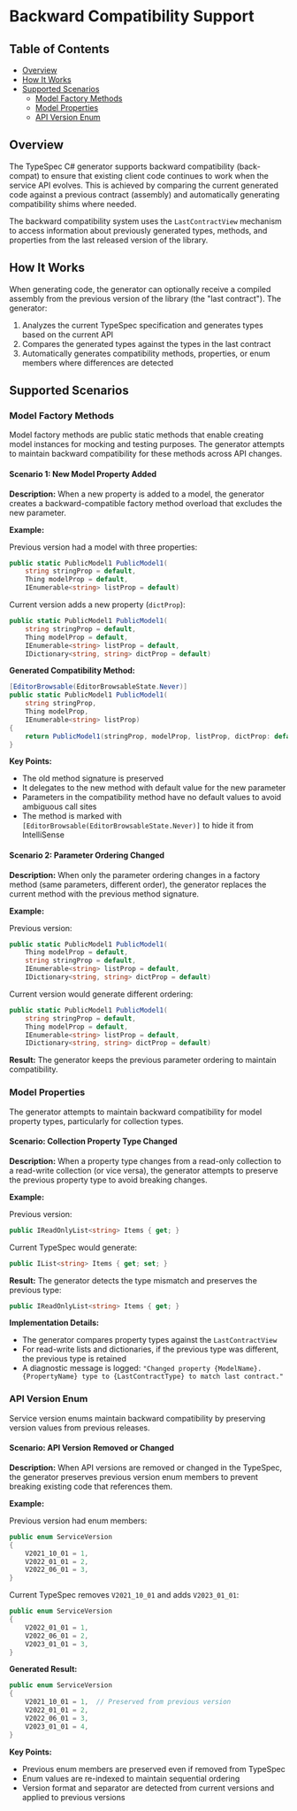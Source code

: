 # Backward Compatibility Support

## Table of Contents

- [Overview](#overview)
- [How It Works](#how-it-works)
- [Supported Scenarios](#supported-scenarios)
  - [Model Factory Methods](#model-factory-methods)
  - [Model Properties](#model-properties)
  - [API Version Enum](#api-version-enum)

## Overview

The TypeSpec C# generator supports backward compatibility (back-compat) to ensure that existing client code continues to work when the service API evolves. This is achieved by comparing the current generated code against a previous contract (assembly) and automatically generating compatibility shims where needed.

The backward compatibility system uses the `LastContractView` mechanism to access information about previously generated types, methods, and properties from the last released version of the library.

## How It Works

When generating code, the generator can optionally receive a compiled assembly from the previous version of the library (the "last contract"). The generator:

1. Analyzes the current TypeSpec specification and generates types based on the current API
2. Compares the generated types against the types in the last contract
3. Automatically generates compatibility methods, properties, or enum members where differences are detected

## Supported Scenarios

### Model Factory Methods

Model factory methods are public static methods that enable creating model instances for mocking and testing purposes. The generator attempts to maintain backward compatibility for these methods across API changes.

#### Scenario 1: New Model Property Added

**Description:** When a new property is added to a model, the generator creates a backward-compatible factory method overload that excludes the new parameter.

**Example:**

Previous version had a model with three properties:

```csharp
public static PublicModel1 PublicModel1(
    string stringProp = default,
    Thing modelProp = default,
    IEnumerable<string> listProp = default)
```

Current version adds a new property (`dictProp`):

```csharp
public static PublicModel1 PublicModel1(
    string stringProp = default,
    Thing modelProp = default,
    IEnumerable<string> listProp = default,
    IDictionary<string, string> dictProp = default)
```

**Generated Compatibility Method:**

```csharp
[EditorBrowsable(EditorBrowsableState.Never)]
public static PublicModel1 PublicModel1(
    string stringProp,
    Thing modelProp,
    IEnumerable<string> listProp)
{
    return PublicModel1(stringProp, modelProp, listProp, dictProp: default);
}
```

**Key Points:**

- The old method signature is preserved
- It delegates to the new method with default value for the new parameter
- Parameters in the compatibility method have no default values to avoid ambiguous call sites
- The method is marked with `[EditorBrowsable(EditorBrowsableState.Never)]` to hide it from IntelliSense

#### Scenario 2: Parameter Ordering Changed

**Description:** When only the parameter ordering changes in a factory method (same parameters, different order), the generator replaces the current method with the previous method signature.

**Example:**

Previous version:

```csharp
public static PublicModel1 PublicModel1(
    Thing modelProp = default,
    string stringProp = default,
    IEnumerable<string> listProp = default,
    IDictionary<string, string> dictProp = default)
```

Current version would generate different ordering:

```csharp
public static PublicModel1 PublicModel1(
    string stringProp = default,
    Thing modelProp = default,
    IEnumerable<string> listProp = default,
    IDictionary<string, string> dictProp = default)
```

**Result:** The generator keeps the previous parameter ordering to maintain compatibility.

### Model Properties

The generator attempts to maintain backward compatibility for model property types, particularly for collection types.

#### Scenario: Collection Property Type Changed

**Description:** When a property type changes from a read-only collection to a read-write collection (or vice versa), the generator attempts to preserve the previous property type to avoid breaking changes.

**Example:**

Previous version:

```csharp
public IReadOnlyList<string> Items { get; }
```

Current TypeSpec would generate:

```csharp
public IList<string> Items { get; set; }
```

**Result:** The generator detects the type mismatch and preserves the previous type:

```csharp
public IReadOnlyList<string> Items { get; }
```

**Implementation Details:**

- The generator compares property types against the `LastContractView`
- For read-write lists and dictionaries, if the previous type was different, the previous type is retained
- A diagnostic message is logged: `"Changed property {ModelName}.{PropertyName} type to {LastContractType} to match last contract."`

### API Version Enum

Service version enums maintain backward compatibility by preserving version values from previous releases.

#### Scenario: API Version Removed or Changed

**Description:** When API versions are removed or changed in the TypeSpec, the generator preserves previous version enum members to prevent breaking existing code that references them.

**Example:**

Previous version had enum members:

```csharp
public enum ServiceVersion
{
    V2021_10_01 = 1,
    V2022_01_01 = 2,
    V2022_06_01 = 3,
}
```

Current TypeSpec removes `V2021_10_01` and adds `V2023_01_01`:

```csharp
public enum ServiceVersion
{
    V2022_01_01 = 1,
    V2022_06_01 = 2,
    V2023_01_01 = 3,
}
```

**Generated Result:**

```csharp
public enum ServiceVersion
{
    V2021_10_01 = 1,  // Preserved from previous version
    V2022_01_01 = 2,
    V2022_06_01 = 3,
    V2023_01_01 = 4,
}
```

**Key Points:**

- Previous enum members are preserved even if removed from TypeSpec
- Enum values are re-indexed to maintain sequential ordering
- Version format and separator are detected from current versions and applied to previous versions
